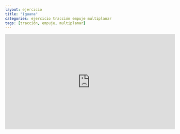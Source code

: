 ```yaml
---
layout: ejercicio
title: "Iguana"
categories: ejercicio tracción empuje multiplanar
tags: [tracción, empuje, multiplanar]
---
```


<div class="video-responsive">
<iframe width="560" height="315" src="https://www.youtube.com/embed/ERsdKOXnTOQ" title="YouTube video player" frameborder="0" allow="accelerometer; autoplay; clipboard-write; encrypted-media; gyroscope; picture-in-picture" allowfullscreen></iframe></div>
